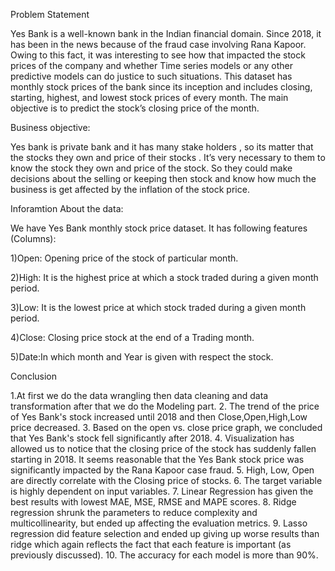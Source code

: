 Problem Statement

Yes Bank is a well-known bank in the Indian financial domain. Since 2018, it has been in the news because of the fraud case involving Rana Kapoor. Owing to this fact, it was interesting to see how that impacted the stock prices of the company and whether Time series models or any other predictive models can do justice to such situations. This dataset has monthly stock prices of the bank since its inception and includes closing, starting, highest, and lowest stock prices of every month. The main objective is to predict the stock’s closing price of the month.

Business objective:

Yes bank is private bank and it has many stake holders , so its matter that the stocks they own and price of their stocks . It’s very necessary to them to know the stock they own and price of the stock. So they could make decisions about the selling or keeping then stock and know how much the business is get affected by the inflation of the stock price.

Inforamtion About the data:

We have Yes Bank monthly stock price dataset. It has following features (Columns):

1)Open: Opening price of the stock of particular month.

2)High: It is the highest price at which a stock traded during a given month period.

3)Low: It is the lowest price at which stock traded during a given month period.

4)Close: Closing price stock at the end of a Trading month.

5)Date:In which month and Year is given with respect the stock.

Conclusion

1.At first we do the data wrangling then data cleaning and data transformation after that we do the Modeling part.
2. The trend of the price of Yes Bank's stock increased until 2018 and then Close,Open,High,Low price decreased.
3. Based on the open vs. close price graph, we concluded that Yes Bank's stock fell significantly after 2018.
4. Visualization has allowed us to notice that the closing price of the stock has suddenly fallen starting in 2018. It seems reasonable that the Yes Bank stock price was significantly impacted by the Rana Kapoor case fraud.
5. High, Low, Open are directly correlate with the Closing price of stocks.
6. The target variable is highly dependent on input variables.
7. Linear Regression has given the best results with lowest MAE, MSE, RMSE and MAPE scores.
8. Ridge regression shrunk the parameters to reduce complexity and multicollinearity, but ended up affecting the evaluation metrics.
9. Lasso regression did feature selection and ended up giving up worse results than ridge which again reflects the fact that each feature is important (as previously discussed).
10. The accuracy for each model is more than 90%.


